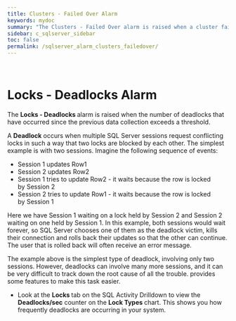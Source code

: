 ```yaml
---
title: ﻿Clusters - Failed Over Alarm
keywords: mydoc
summary: "The Clusters - Failed Over alarm is raised when a cluster fails over."
sidebar: c_sqlserver_sidebar
toc: false
permalink: /sqlserver_alarm_clusters_failedover/
---
```



﻿<?xml version="1.0" encoding="utf-8"?>
<html xmlns:MadCap="http://www.madcapsoftware.com/Schemas/MadCap.xsd" MadCap:timeEstimate="0" MadCap:priority="0" MadCap:status="In Progress" MadCap:lastBlockDepth="8" MadCap:lastHeight="435" MadCap:lastWidth="902">
    <head>
        <link href="../Resources/TableStyles/NoteTable_Blue_DoNotEdit.css" rel="stylesheet" MadCap:stylesheetType="table" /><title></title>
    </head>
    <body>
        <h1>
            <MadCap:keyword term="Locks - Deadlocks alarm;alarms:Locks - Deadlocks" />Locks - Deadlocks Alarm</h1>
        <MadCap:snippetBlock src="../Resources/Snippets/Requirements/SQLServer2000NoNote.flsnp" />
        <p>The <b>Locks - Deadlocks </b>alarm
is raised when the number of deadlocks that have occurred since the previous data collection exceeds a threshold.</p>
        <p>A <b>Deadlock</b> occurs
 when multiple SQL Server sessions request conflicting locks in such a
 way that two locks are blocked by each other. The simplest example is
 with two sessions. Imagine the following sequence of events:</p>
        <ul>
            <li>Session
 1 updates Row1</li>
            <li>Session 2 updates
 Row2</li>
            <li>Session 1 tries to
 update Row2 - it waits because the row is locked by&#160;Session 2</li>
            <li>Session 2 tries to
 update Row1 - it waits because the row is locked by&#160;Session 1</li>
        </ul>
        <p>Here we have Session 1 waiting on a lock held by Session
 2 and Session 2 waiting on one held by Session 1. In this example, both
 sessions would wait forever, so SQL Server chooses one of them as the
 deadlock victim, kills their connection and rolls back their updates so
 that the other can continue. The user that is rolled back will often receive
 an error message.</p>
        <p>The example above is the simplest type of deadlock, involving
 only two sessions. However, deadlocks can involve many more sessions,
 and it can be very difficult to track down the root cause of all the trouble. <MadCap:variable name="Primary.ProductNameLong" /> provides some features to make this
 task easier.</p>
        <MadCap:snippetBlock src="../Resources/Snippets/SoSSE/Alarm_Title_Raised.flsnp" />
        <ul>
            <li>Look at the <b>Locks </b>tab on the <MadCap:xref href="../Drilldowns/drilldown_sqlserver_sqlactivity.htm" target="" title="" alt="">SQL Activity Drilldown</MadCap:xref> to view the <b>Deadlocks/sec</b>
 counter on the <b>Lock Types </b>chart. This shows you how frequently deadlocks are occurring in your system.</li>
        </ul>
    </body>
</html>
